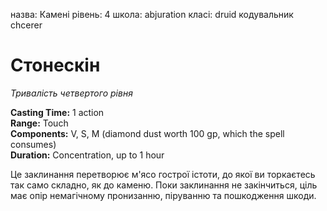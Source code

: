 назва: Камені рівень: 4 школа: abjuration класі: druid кодувальник chcerer

# Стонескін
_Тривалість четвертого рівня_

**Casting Time:** 1 action    
**Range:** Touch    
**Components:** V, S, M (diamond dust worth 100 gp, which the spell consumes)    
**Duration:** Concentration, up to 1 hour

Це заклинання перетворює м'ясо гострої істоти, до якої ви торкаєтесь так само складно, як до каменю. Поки заклинання не закінчиться, ціль має опір немагічному пронизанню, піруванню та пошкодження шкоди. 